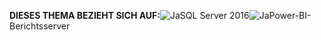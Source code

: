**DIESES THEMA BEZIEHT SICH AUF:**![Ja](media/yes.png)SQL Server 2016![Ja](media/yes.png)Power-BI-Berichtsserver